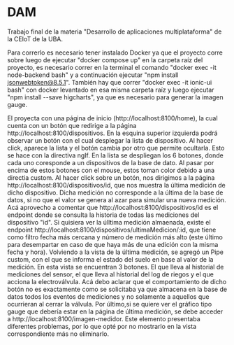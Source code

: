 # DAM
Trabajo final de la materia "Desarrollo de aplicaciones multiplataforma" de la CEIoT de la UBA.

Para correrlo es necesario tener instalado Docker ya que el proyecto corre sobre  luego de ejecutar "docker compose up" en la carpeta raíz del proyecto, es necesario correr en la terminal el comando "docker exec -it node-backend bash" y a continuación ejecutar "npm install jsonwebtoken@8.5.1".
También hay que correr "docker exec -it ionic-ui bash" con docker levantado en esa misma carpeta raíz y luego ejecutar "npm install --save higcharts", ya que es necesario para generar la imagen gauge.

El proyecta con una página de inicio (http://localhost:8100/home), la cual cuenta con un botón que redirige a la página http://localhost:8100/dispositivos. En la esquina superior izquierda podrá observar un botón con el cual desplegar la lista de dispositivo. Al hacer click, aparece la lista y el botón cambia por otro que permite ocultarla. Esto se hace con la directiva ngIf. En la lista se despliegan los 6 botones, donde cada uno coresponde a un dispositivos de la base de dato. Al pasar por encima de estos botones con el mouse, estos toman color debido a una directia custom. Al hacer click sobre un botón, nos dirigimos a la página http://localhost:8100/dispositivos/id, que nos muestra la última medición de dicho dispositivo. Dicha medición no corresponde a la última de la base de datos, si no que el valor se genera al azar para simular una nueva medición. Acá aprovecho a comentar que http://localhost:8100/dispositivos/id es el endpoint donde se consulta la historia de todas las mediciones del dispositivo "id". Si quisiera ver la úlltima medición almaenada, existe el endpoint http://localhost:8100/dispositivos/ultimaMedicion/:id, que tiene como filtro fecha más cercana y número de medición más alto (este último para desempartar en caso de que haya más de una edición con la misma fecha y hora). Volviendo a la vista de la última medición, se agregó un Pipe custom, con el que se informa el estado del suelo en base al valor de la medición. En esta vista se encuentran 3 botones. El que lleva al historial de mediciones del sensor, el que lleva al historial del log de riegos y el que acciona la electroválvula. Acá debo aclarar que el comportamiento de dicho botón no es exactamente como se solicitaba ya que almacena en la base de datos todos los eventos de mediciones y no solamente a aquellos que ocurrieran al cerrar la válvula. Por último,si se quiere ver el gráfico tipo gauge que debería estar en la página de última medición, se debe acceder a http://localhost:8100/imagen-medidor. Este elemento presentaba diferentes problemas, por lo que opté por no mostrarlo en la vista correspondiente más no eliminarlo.
